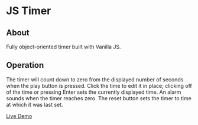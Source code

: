 # JS Timer

## About

Fully object-oriented timer built with Vanilla JS.

## Operation

The timer will count down to zero from the displayed number of seconds
when the play button is pressed.
Click the time to edit it in place;
clicking off of the time or pressing Enter sets the currently displayed time.
An alarm sounds when the timer reaches zero.
The reset button sets the timer to time at which it was last set.

[Live Demo](https://mbwatson.github.io/jsTimer/)
